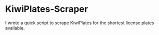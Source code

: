 # KiwiPlates-Scraper
I wrote a quick script to scrape KiwiPlates for the shortest license plates available.
